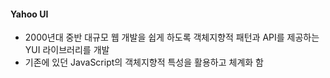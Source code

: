 #### Yahoo UI
- 2000년대 중반 대규모 웹 개발을 쉽게 하도록 객체지향적 패턴과 API를 제공하는 YUI 라이브러리를 개발
- 기존에 있던 JavaScript의 객체지향적 특성을 활용하고 체계화 함
